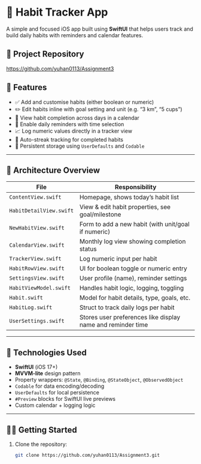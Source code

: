 # 📱 Habit Tracker App

A simple and focused iOS app built using **SwiftUI** that helps users track and build daily habits with reminders and calendar features.

## 🔗 Project Repository
https://github.com/yuhan0113/Assignment3

## 🧠 Features

- ✅ Add and customise habits (either boolean or numeric)
- ✏️ Edit habits inline with goal setting and unit (e.g. “3 km”, “5 cups”)
- 📆 View habit completion across days in a calendar
- 🔔 Enable daily reminders with time selection
- 📈 Log numeric values directly in a tracker view
- 🔁 Auto-streak tracking for completed habits
- 💾 Persistent storage using `UserDefaults` and `Codable`

---

## 🧱 Architecture Overview

| File | Responsibility |
|------|----------------|
| `ContentView.swift` | Homepage, shows today’s habit list |
| `HabitDetailView.swift` | View & edit habit properties, see goal/milestone |
| `NewHabitView.swift` | Form to add a new habit (with unit/goal if numeric) |
| `CalendarView.swift` | Monthly log view showing completion status |
| `TrackerView.swift` | Log numeric input per habit |
| `HabitRowView.swift` | UI for boolean toggle or numeric entry |
| `SettingsView.swift` | User profile (name), reminder settings |
| `HabitViewModel.swift` | Handles habit logic, logging, toggling |
| `Habit.swift` | Model for habit details, type, goals, etc. |
| `HabitLog.swift` | Struct to track daily logs per habit |
| `UserSettings.swift` | Stores user preferences like display name and reminder time |

---

## 🧪 Technologies Used

- **SwiftUI** (iOS 17+)
- **MVVM-lite** design pattern
- Property wrappers: `@State`, `@Binding`, `@StateObject`, `@ObservedObject`
- `Codable` for data encoding/decoding
- `UserDefaults` for local persistence
- `#Preview` blocks for SwiftUI live previews
- Custom calendar + logging logic

---

## 🧑‍💻 Getting Started

1. Clone the repository:
   ```bash
   git clone https://github.com/yuhan0113/Assignment3.git
